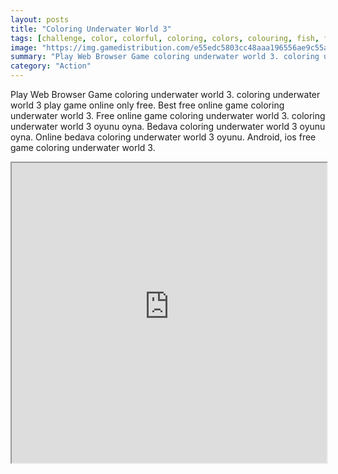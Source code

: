 ```yaml
---
layout: posts
title: "Coloring Underwater World 3"
tags: [challenge, color, colorful, coloring, colors, colouring, fish, free, game, games, html, html5, kids, free, online, games, oyna, game, free, games, play, play, games]
image: "https://img.gamedistribution.com/e55edc5803cc48aaa196556ae9c55adf-512x384.jpeg"
summary: "Play Web Browser Game coloring underwater world 3. coloring underwater world 3 play game online only free. Best free online game coloring underwater world 3. Free online game coloring underwater world 3. coloring underwater world 3 oyunu oyna. Bedava coloring underwater world 3 oyunu oyna. Online bedava coloring underwater world 3 oyunu. Android, ios free game coloring underwater world 3."
category: "Action"
---
```


Play Web Browser Game coloring underwater world 3. coloring underwater world 3 play game online only free. Best free online game coloring underwater world 3. Free online game coloring underwater world 3. coloring underwater world 3 oyunu oyna. Bedava coloring underwater world 3 oyunu oyna. Online bedava coloring underwater world 3 oyunu. Android, ios free game coloring underwater world 3.

<iframe width="100%" height="480px;" src="https://html5.gamedistribution.com/e55edc5803cc48aaa196556ae9c55adf/"></iframe>